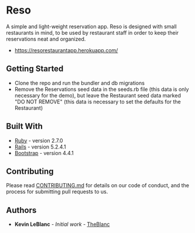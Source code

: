 # Reso

A simple and light-weight reservation app. Reso is designed with small restaurants in mind, to be used by restaurant staff in order to keep their reservations neat and organized.
* https://resorestaurantapp.herokuapp.com/

## Getting Started

- Clone the repo and run the bundler and db migrations
- Remove the Reservations seed data in the seeds.rb file (this data is only necessary for the demo), but leave the Restaurant seed data marked "DO NOT REMOVE" (this data is necessary to set the defaults for the Restaurant)

## Built With

* [Ruby](https://www.ruby-lang.org/en/) - version 2.7.0
* [Rails](https://rubyonrails.org/) - version 5.2.4.1
* [Bootstrap](https://getbootstrap.com/) - version 4.4.1

## Contributing

Please read [CONTRIBUTING.md](https://gist.github.com/PurpleBooth/b24679402957c63ec426) for details on our code of conduct, and the process for submitting pull requests to us.

## Authors

* **Kevin LeBlanc** - *Initial work* - [TheBlanc](https://github.com/TheBlanc)
